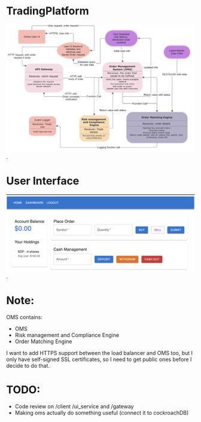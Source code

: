 # TradingPlatform

![TradingPlatform Architecture](/docs/Architecture.png "TradingPlatform Architecture").

# User Interface  
![User Interface](/docs/Dashboard.png "User Interface").

# Note: 
OMS contains:  
* OMS
* Risk management and Compliance Engine
* Order Matching Engine  

I want to add HTTPS support between the load balancer and OMS too, but I only have self-signed SSL certificates, so I need to get public ones before I decide to do that.

# TODO:  
* Code review on /client /ui_service and /gateway 
* Making oms actually do something useful (connect it to cockroachDB)